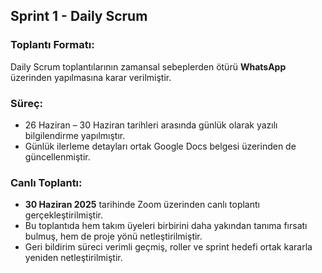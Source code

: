 ##  Sprint 1 - Daily Scrum

###  Toplantı Formatı:
Daily Scrum toplantılarının zamansal sebeplerden ötürü **WhatsApp** üzerinden yapılmasına karar verilmiştir.

###  Süreç:
- 26 Haziran – 30 Haziran tarihleri arasında günlük olarak yazılı bilgilendirme yapılmıştır.
- Günlük ilerleme detayları ortak Google Docs belgesi üzerinden de güncellenmiştir.

###  Canlı Toplantı:
- **30 Haziran 2025** tarihinde Zoom üzerinden canlı toplantı gerçekleştirilmiştir.
- Bu toplantıda hem takım üyeleri birbirini daha yakından tanıma fırsatı bulmuş, hem de proje yönü netleştirilmiştir.
- Geri bildirim süreci verimli geçmiş, roller ve sprint hedefi ortak kararla yeniden netleştirilmiştir.
